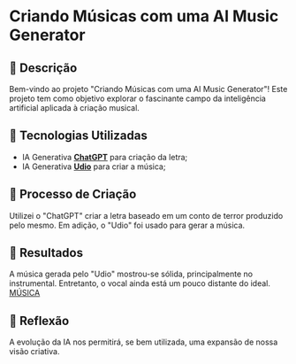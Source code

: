 # Criando Músicas com uma AI Music Generator

## 📒 Descrição
Bem-vindo ao projeto "Criando Músicas com uma AI Music Generator"! Este projeto tem como objetivo explorar o fascinante campo da inteligência artificial aplicada à criação musical.

## 🤖 Tecnologias Utilizadas
- IA Generativa **[ChatGPT](https://chat.openai.com)** para criação da letra;
- IA Generativa **[Udio](https://www.udio.com)** para criar a música;

## 🧐 Processo de Criação
Utilizei o "ChatGPT" criar a letra baseado em um conto de terror produzido pelo mesmo. Em adição, o "Udio" foi usado para gerar a música.

## 🚀 Resultados
A música gerada pelo "Udio" mostrou-se sólida, principalmente no instrumental. Entretanto, o vocal ainda está um pouco distante do ideal. 
[MÚSICA](https://www.udio.com/songs/pFjcAwvxVBJRk6kNeFaXsz)

## 💭 Reflexão
A evolução da IA nos permitirá, se bem utilizada, uma expansão de nossa visão criativa.
